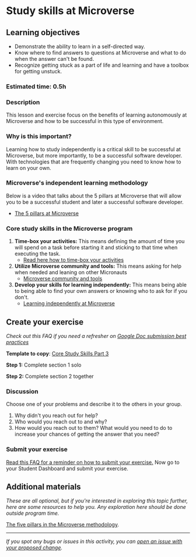 # Study skills at Microverse

## Learning objectives

- Demonstrate the ability to learn in a self-directed way.
- Know where to find answers to questions at Microverse and what to do when the answer can't be found.
- Recognize getting stuck as a part of life and learning and have a toolbox for getting unstuck.

### Estimated time: 0.5h

### Description

This lesson and exercise focus on the benefits of learning autonomously at Microverse and how to be successful in this type of environment.

### Why is this important?

Learning how to study independently is a critical skill to be successful at Microverse, but more importantly, to be a successful software developer. With technologies that are frequently changing you need to know how to learn on your own.

### Microverse's independent learning methodology

Below is a video that talks about the 5 pillars at Microverse that will allow you to be a successful student and later a successful software developer.

- [The 5 pillars at Microverse](https://www.loom.com/share/2baf745797b147c09c234186ed0cfc9f)

### Core study skills in the Microverse program

1. **Time-box your activities:** This means defining the amount of time you will spend on a task before starting it and sticking to that time when executing the task.
   - [Read here how to time-box your activities](how-to-time-box-your-activities.md)
2. **Utilize Microverse community and tools:** This means asking for help when needed and leaning on other Micronauts
   - [Microverse community and tools](utilize-microverse-community.md)
3. **Develop your skills for learning independently:** This means being able to being able to find your own answers or knowing who to ask for if you don't.
   - [Learning independently at Microverse](https://github.com/matovu-farid/curriculum-professional-skills/blob/main/becoming-a-remote-professional/learning-independently-at-microverse.md)

## Create your exercise

_Check out this FAQ if you need a refresher on [Google Doc submission best practices](https://microverse.zendesk.com/hc/en-us/articles/360063156813)_

**Template to copy**: [Core Study Skills Part 3](https://docs.google.com/document/d/1xXlYnmMLwspcIpjlN0W4zrysrngat1R83WZYQDdfIMk/edit?usp=sharing)

**Step 1:** Complete section 1 solo

**Step 2:** Complete section 2 together

### Discussion

Choose one of your problems and describe it to the others in your group.

1. Why didn't you reach out for help?
2. Who would you reach out to and why?
3. How would you reach out to them? What would you need to do to increase your chances of getting the answer that you need?

### Submit your exercise

[Read this FAQ for a reminder on how to submit your exercise.](https://microverse.zendesk.com/hc/en-us/articles/360061344234) Now go to your Student Dashboard and submit your exercise.

## Additional materials

_These are all optional, but if you're interested in exploring this topic further, here are some resources to help you. Any exploration here should be done outside program time._

[The five pillars in the Microverse methodology](https://github.com/matovu-farid/curriculum-professional-skills/blob/main/microverse/five-pillars-MV-methogology.md).

---

_If you spot any bugs or issues in this activity, you can [open an issue with your proposed change](https://github.com/microverseinc/curriculum-transversal-skills/blob/main/git-github/articles/open_issue.md)._
